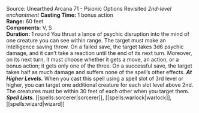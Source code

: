 Source: Unearthed Arcana 71 - Psionic Options Revisited
*2nd-level enchantment*
**Casting Time:** 1 bonus action  
**Range:** 60 feet  
**Components:** V, S  
**Duration:** 1 round
You thrust a lance of psychic disruption into the mind of one creature you can see within range. The target must make an Intelligence saving throw. On a failed save, the target takes 3d6 psychic damage, and it can’t take a reaction until the end of its next turn. Moreover, on its next turn, it must choose whether it gets a move, an action, or a bonus action; it gets only one of the three. On a successful save, the target takes half as much damage and suffers none of the spell’s other effects.
***At Higher Levels.*** When you cast this spell using a spell slot of 3rd level or higher, you can target one additional creature for each slot level above 2nd. The creatures must be within 30 feet of each other when you target them.
***Spell Lists.*** [[spells:sorcerer|sorcerer]], [[spells:warlock|warlock]], [[spells:wizard|wizard]]